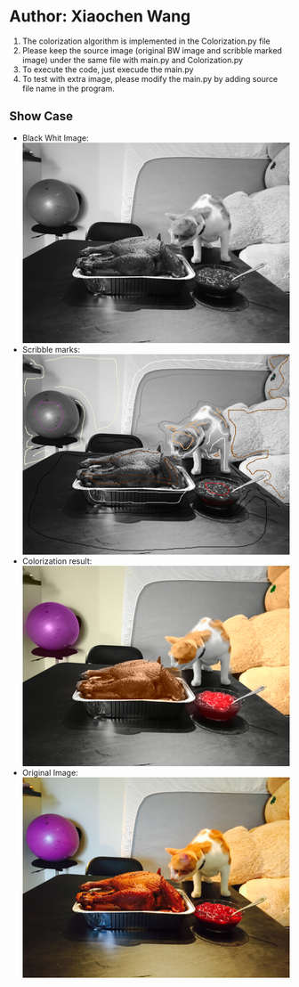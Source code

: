 # Author: Xiaochen Wang
1. The colorization algorithm is implemented in the Colorization.py file
2. Please keep the source image (original BW image and scribble marked image) under the same file with main.py and Colorization.py
3. To execute the code, just execude the main.py
4. To test with extra image, please modify the main.py by adding source file name in the program.
## Show Case
* Black Whit Image:<br/>
![xwang875](./Cat_Turkey_50.bmp)
* Scribble marks:<br/>
![xwang875](./Cat_Turkey_50M.bmp)
* Colorization result:<br/>
![xwang875](./Result3_res.bmp)
* Original Image:<br/>
![xwang875 | 50%](./car_turkey_ori.JPG)